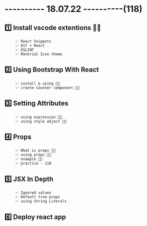 # ---------- 18.07.22 ----------(118)

## 1️⃣ Install vscode extentions 👍🏻

         ✅ React Snippets
         ✅ ES7 + React
         ✅ ESLINT
         ✅ Material Icon theme

## 2️⃣ Using Bootstrap With React

         ✅ install & using 👍🏻
         ✅ craete Counter component 👍🏻

## 3️⃣ Setting Attributes

         ✅ using expression 👍🏻
         ✅ using style object 👍🏻

## 4️⃣ Props

         ✅ What is props 👍🏻
         ✅ using props 👍🏻
         ✅ example 👍🏻
         ✅ practice - 118

## 5️⃣ JSX In Depth

         ✅ Ignored values
         ✅ Default true props
         ✅ using String Literals

## 6️⃣ Deploy react app
